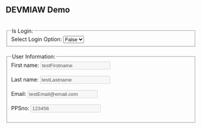 <html>
<head>
    <meta charset="UTF-8">
    <meta name="viewport" content="width=device-width, initial-scale=1.0">
    <title>Login Option</title>
</head>
<body>

<h2>DEVMIAW Demo</h2>
<br/>
<fieldset>
    <legend>Is Login:</legend>
    <label for="isLoginSelect">Select Login Option:</label>
    <select id="isLoginSelect" name="isLogin" onchange="readLoginValue()">
        <option value="true">True</option>
        <option value="false" selected>False</option>
    </select>
</fieldset>
<br/>

<fieldset>
    <legend>User Information:</legend>
    <label for="fname">First name:</label>
    <input type="text" id="fname" name="fname" disabled="true" value="testFirstname"><br><br>
    <label for="lname">Last name:</label>
    <input type="text" id="lname" name="lname" disabled="true" value="testLastname"><br><br>
    <label for="email">Email:</label>
    <input type="email" id="email" name="email" disabled="true" value="testEmail@email.com"><br><br>
    <label for="PPSno">PPSno:</label>
    <input type="text" id="PPSno" name="PPSno" disabled="true" value="123456"><br><br>
</fieldset>


<style type='text/css'>
	.embeddedMessagingConversationButton {
		background-color: #F36F21;
		font-family: "Arial", sans-serif;
	}
	.embeddedMessagingConversationButton:focus {
		outline: 1px solid #F36F21;
    }
</style>


<script type='text/javascript'>

	function readLoginValue() {
		const selectElement = document.getElementById('isLoginSelect');
		const selectedValue = selectElement.value;
		console.log("readLoginValue.isLogin: ", selectedValue);
		
		// Convert string to boolean
		return selectedValue === 'true' || selectedValue === true;
	}
    
	function initEmbeddedMessaging() {
		window.addEventListener(
			"onEmbeddedMessagingButtonClicked", () => {
				const loginValue = readLoginValue();
				embeddedservice_bootstrap.prechatAPI.setHiddenPrechatFields({
				"PPSno": PPSno.value,
				"isLogin": loginValue,
				});


				embeddedservice_bootstrap.prechatAPI.setVisiblePrechatFields({
				"_email": {
					"value": "testEmail1234@email.com",
					"isEditableByEndUser": loginValue,
				},
				"PPSNo": {
					"value": "123999",
					"isEditableByEndUser": loginValue,
				},
			});
			}
		);
	
	
		try {
			embeddedservice_bootstrap.settings.language = 'en_US'; // For example, enter 'en' or 'en-US'

			embeddedservice_bootstrap.init(
				'00DHz0000003j20',
				'miawDemo',
				'https://hkbn--devmiaw.sandbox.my.site.com/ESWmiawDemo1728371866859',
				{
					scrt2URL: 'https://hkbn--devmiaw.sandbox.my.salesforce-scrt.com'
				}
			);
		} catch (err) {
			console.error('Error loading Embedded Messaging: ', err);
		}
	};
</script>
<script type='text/javascript' src='https://hkbn--devmiaw.sandbox.my.site.com/ESWmiawDemo1728371866859/assets/js/bootstrap.min.js' onload='initEmbeddedMessaging()'></script>

</body>
</html>
